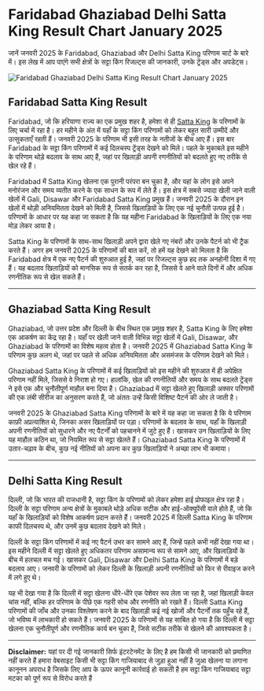 # Faridabad Ghaziabad Delhi Satta King Result Chart January 2025

 
जानें जनवरी 2025 के Faridabad, Ghaziabad और Delhi Satta King परिणाम चार्ट के बारे में। इस लेख में आप पाएंगे सभी क्षेत्रों के सट्टा किंग रिजल्ट्स की जानकारी, उनके ट्रेंड्स और अपडेट्स।

![Faridabad Ghaziabad Delhi Satta King Result Chart January 2025](https://qph.cf2.quoracdn.net/main-qimg-a2c8cef4d324ece3c893a7ec0eebfd31)

## Faridabad Satta King Result

Faridabad, जो कि हरियाणा राज्य का एक प्रमुख शहर है, हमेशा से ही [Satta King](https://github.com/gali-disawar-satta-king-chart-result) के परिणामों के लिए चर्चा में रहा है। हर महीने के अंत में यहाँ के सट्टा किंग परिणामों को लेकर बहुत सारी उम्मीदें और उत्सुकताएँ रहती हैं। जनवरी 2025 के परिणाम भी इसी तरह के नतीजों के बीच आए हैं। इस बार Faridabad के सट्टा किंग परिणामों में कई दिलचस्प ट्रेंड्स देखने को मिले। पहले के मुकाबले इस महीने के परिणाम थोड़े बदलाव के साथ आए हैं, जहां पर खिलाड़ी अपनी रणनीतियों को बदलते हुए नए तरीके से खेल रहे हैं।

Faridabad में Satta King खेलना एक पुरानी परंपरा बन चुका है, और यहां के लोग इसे अपने मनोरंजन और समय व्यतीत करने के एक साधन के रूप में लेते हैं। इस क्षेत्र में सबसे ज्यादा खेली जाने वाली खेलों में Gali, Disawar और Faridabad Satta King प्रमुख हैं। जनवरी 2025 के दौरान इन खेलों में थोड़ी अनियमितता देखने को मिली है, जिससे खिलाड़ियों के लिए एक नई चुनौती उत्पन्न हुई है। परिणामों के आधार पर यह कहा जा सकता है कि यह महीना Faridabad के खिलाड़ियों के लिए एक नया मोड़ लेकर आया है। 

Satta King के परिणामों के साथ-साथ खिलाड़ी अपने द्वारा खेले गए नंबरों और उनके पैटर्न को भी ट्रैक करते हैं। अगर हम जनवरी 2025 के परिणामों की बात करें, तो हमें यह देखने को मिलता है कि Faridabad क्षेत्र में एक नए पैटर्न की शुरुआत हुई है, जहां पर रिजल्ट्स कुछ हद तक अनहोनी दिशा में गए हैं। यह बदलाव खिलाड़ियों को मानसिक रूप से सतर्क कर रहा है, जिससे वे आने वाले दिनों में और अधिक रणनीतिक रूप से खेल सकते हैं। 

---

## Ghaziabad Satta King Result

Ghaziabad, जो उत्तर प्रदेश और दिल्ली के बीच स्थित एक प्रमुख शहर है, Satta King के लिए हमेशा एक आकर्षण का केंद्र रहा है। यहाँ पर खेली जाने वाली विभिन्न सट्टा खेलों में Gali, Disawar, और Ghaziabad के परिणामों का विशेष महत्व होता है। जनवरी 2025 में Ghaziabad Satta King के परिणाम कुछ अलग थे, जहां पर पहले से अधिक अनियमितता और असमंजस के परिणाम देखने को मिले। 

Ghaziabad Satta King के परिणामों में कई खिलाड़ियों को इस महीने की शुरुआत में ही अपेक्षित परिणाम नहीं मिले, जिससे वे निराश हो गए। हालांकि, खेल की रणनीतियों और समय के साथ बदलते ट्रेंड्स ने इसे एक और चुनौतीपूर्ण माहौल बना दिया है। Ghaziabad में सट्टा खेलते हुए खिलाड़ी अक्सर परिणामों की एक लंबी सीरीज का अनुसरण करते हैं, जो अंततः उन्हें किसी विशिष्ट पैटर्न की ओर ले जाती है। 

जनवरी 2025 के Ghaziabad Satta King परिणामों के बारे में यह कहा जा सकता है कि ये परिणाम काफ़ी अप्रत्याशित थे, जिनका असर खिलाड़ियों पर पड़ा। परिणामों के बदलाव के साथ, यहाँ के खिलाड़ी अपनी रणनीतियों को सुधारने और नए पैटर्नों को पहचानने में जुटे हुए हैं। खासकर उन खिलाड़ियों के लिए यह माहौल कठिन था, जो नियमित रूप से सट्टा खेलते हैं। Ghaziabad Satta King के परिणामों में उतार-चढ़ाव के बीच, कुछ नई नीतियों को अपना कर कुछ खिलाड़ियों ने अच्छा लाभ भी कमाया। 

---

## Delhi Satta King Result

दिल्ली, जो कि भारत की राजधानी है, सट्टा किंग के परिणामों को लेकर हमेशा हाई प्रोफाइल क्षेत्र रहा है। दिल्ली के सट्टा परिणाम अन्य क्षेत्रों के मुकाबले थोड़े अधिक सटीक और हाई-ऑक्यूपेंसी वाले होते हैं, जो कि यहाँ के खिलाड़ियों को विशेष आकर्षण प्रदान करते हैं। जनवरी 2025 में दिल्ली Satta King के परिणाम काफी दिलचस्प थे, और उनमें कुछ बदलाव देखने को मिले। 

दिल्ली के सट्टा किंग परिणामों में कई नए पैटर्न उभर कर सामने आए हैं, जिन्हें पहले कभी नहीं देखा गया था। इस महीने दिल्ली में सट्टा खेलते हुए अधिकतर परिणाम असामान्य रूप से सामने आए, और खिलाड़ियों के बीच में हलचल मच गई। खासकर Gali, Disawar और Delhi Satta King के परिणामों में बड़े बदलाव आए। जनवरी के परिणामों को लेकर दिल्ली के खिलाड़ी अपनी रणनीतियों को फिर से रीवाइज करने में लगे हुए थे। 

यह भी देखा गया है कि दिल्ली में सट्टा खेलना धीरे-धीरे एक पेशेवर रूप लेता जा रहा है, जहां खिलाड़ी केवल चांस नहीं, बल्कि हर परिणाम के पीछे एक गहरी सोच और रणनीति को रखते हैं। दिल्ली Satta King परिणामों की जाँच और उनका विश्लेषण करने के बाद खिलाड़ी कई नई खोजों और पैटर्नों तक पहुँच रहे हैं, जो भविष्य में लाभकारी हो सकते हैं। जनवरी 2025 के परिणामों से यह साबित हो गया है कि दिल्ली में सट्टा खेलना एक चुनौतीपूर्ण और रणनीतिक कार्य बन चुका है, जिसे सटीक तरीके से खेलने की आवश्यकता है।

---

**Disclaimer:** यहां पर दी गई जानकारी सिर्फ इंटरटेनमेंट के लिए है हम किसी भी जानकारी को प्रमाणित नहीं करते हैं हमारा वेबसाइट किसी भी सट्टा किंग गाजियाबाद से जुड़ा हुआ नहीं है जुआ खेलना या लगाना कानूनन अपराध है जिसके लिए आप के ऊपर कानूनी कार्रवाई हो सकती है हम सट्टा किंग गाजियाबाद सट्टा मटका को पूर्ण रूप से विरोध करते हैं
